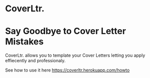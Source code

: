 # CoverLtr.

<h1> Say Goodbye to Cover Letter Mistakes</h1>

CoverLtr. allows you to template your Cover Letters letting you apply effiecently and professionaly.

See how to use it here https://coverltr.herokuapp.com/howto
